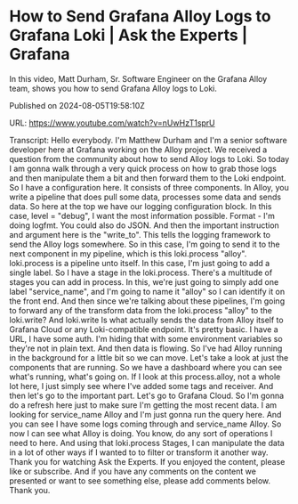 # How to Send Grafana Alloy Logs to Grafana Loki | Ask the Experts | Grafana

In this video, Matt Durham, Sr. Software Engineer on the Grafana Alloy team, shows you how to send Grafana Alloy logs to Loki.

Published on 2024-08-05T19:58:10Z

URL: https://www.youtube.com/watch?v=nUwHzT1sprU

Transcript: Hello everybody. I'm Matthew Durham and I'm a senior
software developer here at Grafana working on the Alloy project. We received a question from the
community about how to send Alloy logs to Loki. So today I am gonna walk through a
very quick process on how to grab those logs and then manipulate them a
bit and then forward them to the Loki endpoint. So I have a configuration
here. It consists of three components. In Alloy, you write a pipeline that does pull some data, processes some data and sends data. So here at the top we have our logging
configuration block. In this case, level = "debug", I want the
most information possible. Format - I'm doing logfmt.
You could also do JSON. And then the important instruction
and argument here is the "write_to". This tells the logging framework
to send the Alloy logs somewhere. So in this case, I'm going to send it
to the next component in my pipeline, which is this loki.process "alloy". loki.process is a pipeline
unto itself. In this case, I'm just going to add a single label. So I have a stage in the loki.process. There's a multitude of stages
you can add in process. In this, we're just going to simply
add one label "service_name", and I'm going to name it "alloy" so
I can identify it on the front end. And then since we're talking
about these pipelines, I'm going to forward any of the transform data from the loki.process
"alloy" to the loki.write? And loki.write Is what actually
sends the data from Alloy itself to Grafana Cloud or any Loki-compatible
endpoint. It's pretty basic. I have a URL, I have some auth. I'm hiding that with some environment
variables so they're not in plain text. And then data is flowing. So I've had Alloy running
in the background for a
little bit so we can move. Let's take a look at just the
components that are running. So we have a dashboard where you can
see what's running, what's going on. If I look at this process.alloy,
not a whole lot here, I just simply see where I've
added some tags and receiver. And then let's go to the important
part. Let's go to Grafana Cloud. So I'm gonna do a refresh here just to
make sure I'm getting the most recent data. I am looking for service_name Alloy and I'm just gonna run the query here. And you can see I have some logs
coming through and service_name Alloy. So now I can see what
Alloy is doing. You know, do any sort of operations I need to here. And using that loki.process Stages, I can manipulate the data in a lot of
other ways if I wanted to to filter or transform it another way. Thank
you for watching Ask the Experts. If you enjoyed the content,
please like or subscribe. And if you have any comments on the
content we presented or want to see something else, please add
comments below. Thank you.

